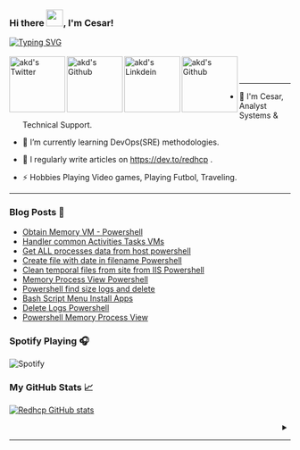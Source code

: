 ### Hi there <img src="https://raw.githubusercontent.com/MartinHeinz/MartinHeinz/master/wave.gif" width="30px">, I'm Cesar!
[![Typing SVG](https://readme-typing-svg.herokuapp.com?font=Fira+Code&size=21&duration=6000&pause=200&color=35B7F1&width=550&height=45&lines=I'm+Analyst+Systems+%26+Technical+Engineer+;I+write+articles+on+Dev.to+-+redhcp)](https://git.io/typing-svg)
<br><br>
<a href="https://twitter.com/Th3Ces4r">
<img align="left" alt="akd's Twitter" width="100px" src="https://img.shields.io/badge/Twitter-1DA1F2?style=for-the-badge&logo=Twitter&logoColor=white" />
</a>
<a href="https://github.com/redhcp">
<img align="left" alt="akd's Github" width="100px" src="https://img.shields.io/badge/Github-181717?style=for-the-badge&logo=Github&logoColor=white" />
</a>
<a href="https://www.linkedin.com/in/cyl90/">
<img align="left" alt="akd's Linkdein" width="100px" src="https://img.shields.io/badge/Linkedin-0A66C2?style=for-the-badge&logo=Linkedin&logoColor=white" />
</a>
<a href="https://dev.to/redhcp">
<img align="left" alt="akd's Github" width="100px" src="https://img.shields.io/badge/dev.to-0A0A0A?style=for-the-badge&logo=dev.to&logoColor=white" />
</a>
<br><br>

---

- 🔷 I'm Cesar, Analyst Systems & Technical Support.

- 🌱 I’m currently learning DevOps(SRE) methodologies.

- 📝 I regularly write articles on https://dev.to/redhcp .

- ⚡ Hobbies Playing Video games, Playing Futbol, Traveling.

---

### Blog Posts 📝

<!-- BLOG-POST-LIST:START -->
- [Obtain Memory VM - Powershell](https://dev.to/redhcp/obtain-memory-vm-powershell-4lba)
- [Handler common Activities Tasks VMs](https://dev.to/redhcp/handler-common-activities-tasks-vms-5fni)
- [Get ALL processes data from host powershell](https://dev.to/redhcp/get-all-processes-data-from-host-powershell-3b8c)
- [Create file with date in filename Powershell](https://dev.to/redhcp/create-file-with-date-in-filename-powershell-2ebo)
- [Clean temporal files from site from IIS Powershell](https://dev.to/redhcp/clean-temporal-files-from-site-from-iis-powershell-3cj1)
- [Memory Process View Powershell](https://dev.to/redhcp/memory-process-view-powershell-30k4)
- [Powershell find size logs and delete](https://dev.to/redhcp/powershell-find-size-logs-and-delete-3a4k)
- [Bash Script Menu Install Apps](https://dev.to/redhcp/bash-script-menu-install-apps-53nh)
- [Delete Logs Powershell](https://dev.to/redhcp/delete-logs-powershell-14mc)
- [Powershell Memory Process View](https://dev.to/redhcp/powershell-memory-process-view-p30)
<!-- BLOG-POST-LIST:END -->

### Spotify Playing 🎧

![Spotify](https://novatorem.vercel.app/api/spotify)

### My GitHub Stats &#x1f4c8;

[![Redhcp GitHub stats](https://github-readme-stats.vercel.app/api?username=redhcp&theme=prussian)](https://github.com/anuraghazra/github-readme-stats)

<details align= "right">
<summary></summary>
<br>
<a href="https://komarev.com/ghpvc/?username=redhcp">
<img src="https://komarev.com/ghpvc/?username=redhcp" />
</a>&ensp;
</details>

---
